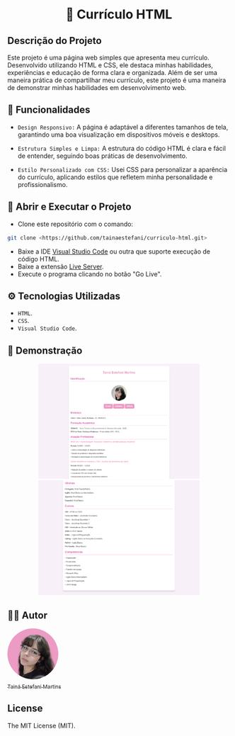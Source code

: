 <h1 align="center">💼 Currículo HTML</h1>

## Descrição do Projeto

Este projeto é uma página web simples que apresenta meu currículo. Desenvolvido utilizando HTML e CSS, ele destaca minhas habilidades, experiências e educação de forma clara e organizada. Além de ser uma maneira prática de compartilhar meu currículo, este projeto é uma maneira de demonstrar minhas habilidades em desenvolvimento web.

## 🔨 Funcionalidades

- `Design Responsivo:` A página é adaptável a diferentes tamanhos de tela, garantindo uma boa visualização em dispositivos móveis e desktops.
  
- `Estrutura Simples e Limpa:` A estrutura do código HTML é clara e fácil de entender, seguindo boas práticas de desenvolvimento.
  
- `Estilo Personalizado com CSS:` Usei CSS para personalizar a aparência do currículo, aplicando estilos que refletem minha personalidade e profissionalismo.

## 🔧 Abrir e Executar o Projeto

* Clone este repositório com o comando:
```bash
git clone <https://github.com/tainaestefani/curriculo-html.git>
```
* Baixe a IDE [Visual Studio Code](https://code.visualstudio.com/download) ou outra que suporte execução de código HTML.
* Baixe a extensão [Live Server](https://marketplace.visualstudio.com/items?itemName=ritwickdey.LiveServer).
* Execute o programa clicando no botão "Go Live".

## ⚙️ Tecnologias Utilizadas

- `HTML`.
- `CSS`.
- `Visual Studio Code`.

## 📱 Demonstração

<div align="center">
  <img src="screenshot-1.PNG" height="260px" alt="Demonstração do Currículo">
  <img src="screenshot-2.PNG" height="260px" alt="Demonstração do Currículo">
</div>

## 🧑‍💻 Autor

[<img alt="Profile Pic" src="profile-pic.png" width="115" style="border-radius:50%"><br><sub>Tainá Estefani Martins</sub>](https://github.com/tainaestefani)

## License
The MIT License (MIT).
